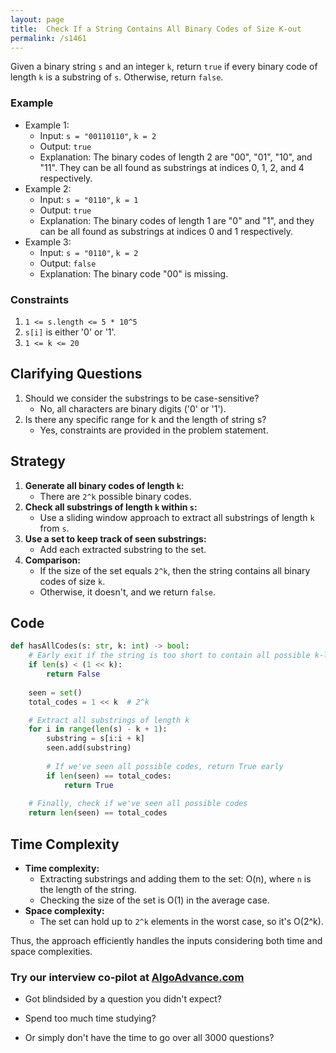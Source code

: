 ```yaml
---
layout: page
title:  Check If a String Contains All Binary Codes of Size K-out
permalink: /s1461
---
```

Given a binary string `s` and an integer `k`, return `true` if every binary code of length `k` is a substring of `s`. Otherwise, return `false`.

### Example
- Example 1:
    - Input: `s = "00110110"`, `k = 2`
    - Output: `true`
    - Explanation: The binary codes of length 2 are "00", "01", "10", and "11". They can be all found as substrings at indices 0, 1, 2, and 4 respectively.
- Example 2:
    - Input: `s = "0110"`, `k = 1`
    - Output: `true`
    - Explanation: The binary codes of length 1 are "0" and "1", and they can be all found as substrings at indices 0 and 1 respectively.
- Example 3:
    - Input: `s = "0110"`, `k = 2`
    - Output: `false`
    - Explanation: The binary code "00" is missing.

### Constraints
1. `1 <= s.length <= 5 * 10^5`
2. `s[i]` is either '0' or '1'.
3. `1 <= k <= 20`

## Clarifying Questions
1. Should we consider the substrings to be case-sensitive?
    - No, all characters are binary digits ('0' or '1').
2. Is there any specific range for k and the length of string s?
    - Yes, constraints are provided in the problem statement.

## Strategy
1. **Generate all binary codes of length `k`:** 
    - There are `2^k` possible binary codes.
2. **Check all substrings of length `k` within `s`:**
    - Use a sliding window approach to extract all substrings of length `k` from `s`.
3. **Use a set to keep track of seen substrings:**
    - Add each extracted substring to the set.
4. **Comparison:** 
    - If the size of the set equals `2^k`, then the string contains all binary codes of size `k`.
    - Otherwise, it doesn't, and we return `false`.

## Code
```python
def hasAllCodes(s: str, k: int) -> bool:
    # Early exit if the string is too short to contain all possible k-length binaries
    if len(s) < (1 << k):
        return False
    
    seen = set()
    total_codes = 1 << k  # 2^k

    # Extract all substrings of length k
    for i in range(len(s) - k + 1):
        substring = s[i:i + k]
        seen.add(substring)
        
        # If we've seen all possible codes, return True early
        if len(seen) == total_codes:
            return True
    
    # Finally, check if we've seen all possible codes
    return len(seen) == total_codes
```

## Time Complexity
- **Time complexity:** 
  - Extracting substrings and adding them to the set: O(n), where `n` is the length of the string.
  - Checking the size of the set is O(1) in the average case.
- **Space complexity:** 
  - The set can hold up to `2^k` elements in the worst case, so it's O(2^k).

Thus, the approach efficiently handles the inputs considering both time and space complexities.


### Try our interview co-pilot at [AlgoAdvance.com](https://algoAdvance.com)

- Got blindsided by a question you didn't expect?

- Spend too much time studying?

- Or simply don't have the time to go over all 3000 questions?

